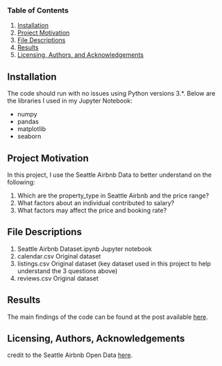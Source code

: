 
### Table of Contents

1. [Installation](#installation)
2. [Project Motivation](#motivation)
3. [File Descriptions](#files)
4. [Results](#results)
5. [Licensing, Authors, and Acknowledgements](#licensing)

## Installation <a name="installation"></a>

The code should run with no issues using Python versions 3.*. Below are the libraries I used in my Jupyter Notebook:
-  numpy
-  pandas
-  matplotlib
-  seaborn


## Project Motivation<a name="motivation"></a>

In this project, I use the Seattle Airbnb Data to better understand on the following:
1. Which are the property_type in Seattle Airbnb and the price range?
2. What factors about an individual contributed to salary?
3. What factors may affect the price and booking rate?


## File Descriptions <a name="files"></a>

1. Seattle Airbnb Dataset.ipynb Jupyter notebook 
2. calendar.csv Original dataset
3. listings.csv Original dataset (key dataset used in this project to help understand the 3 questions above)
4. reviews.csv Original dataset 

## Results<a name="results"></a>

The main findings of the code can be found at the post available [here](https://medium.com/@josh_2774/how-do-you-become-a-developer-5ef1c1c68711).

## Licensing, Authors, Acknowledgements<a name="licensing"></a>

credit to the Seattle Airbnb Open Data [here](https://www.kaggle.com/datasets/airbnb/seattle).  
